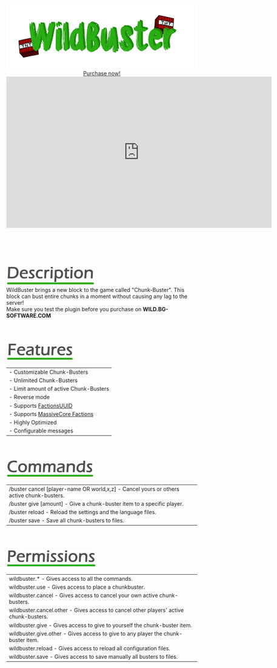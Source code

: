 <center>
<img src="./images/wildbuster-logo.png" />
<a href="https://www.spigotmc.org/resources/60647/" target="_blank" class="purchase" id="wb-purchase">Purchase now!</a>

<iframe class="showcase" src="https://www.youtube.com/embed/88uKxvmTAj8" allowfullscreen="" width="700" height="400" frameborder="0"></iframe>
</center>

<br><br><br><br>

<img src="./images/wb-description.png" /><br>
WildBuster brings a new block to the game called "Chunk-Buster". This block can bust entire chunks in a moment without causing any lag to the server!<br>
Make sure you test the plugin before you purchase on **WILD.BG-SOFTWARE.COM**

<br><br>

<img src="./images/wb-features.png" /><br>
<div class="clean-table offset-table">

|                                                                             |
|-----------------------------------------------------------------------------|
| - Customizable Chunk-Busters                                                |
| - Unlimited Chunk-Busters                                                   |
| - Limit amount of active Chunk-Busters                                      |
| - Reverse mode                                                              |
| - Supports [FactionsUUID](https://www.spigotmc.org/resources/1035/)         |
| - Supports [MassiveCore Factions](https://www.spigotmc.org/resources/1900/) |
| - Highly Optimized                                                          |
| - Configurable messages                                                     |
</div>

<br><br>

<img src="./images/wb-commands.png" /><br>
<div class="clean-table offset-table">

|                                                                                                    |
|----------------------------------------------------------------------------------------------------|
| /buster cancel [player-name OR world,x,z] - Cancel yours or others active chunk-busters.           |
| /buster give <player-name> <buster-name> [amount] - Give a chunk-buster item to a specific player. |
| /buster reload - Reload the settings and the language files.                                       |
| /buster save - Save all chunk-busters to files.                                                    |
</div>

<br><br>

<img src="./images/wb-permissions.png" /><br>
<div class="clean-table offset-table">

|                                                                                       |
|---------------------------------------------------------------------------------------|
| wildbuster.* - Gives access to all the commands.                                      |
| wildbuster.use - Gives access to place a chunkbuster.                                 |
| wildbuster.cancel - Gives access to cancel your own active chunk-busters.             |
| wildbuster.cancel.other - Gives access to cancel other players' active chunk-busters. |
| wildbuster.give - Gives access to give to yourself the chunk-buster item.             |
| wildbuster.give.other - Gives access to give to any player the chunk-buster item.     |
| wildbuster.reload - Gives access to reload all configuration files.                   |
| wildbuster.save - Gives access to save manually all busters to files.                 |
</div>